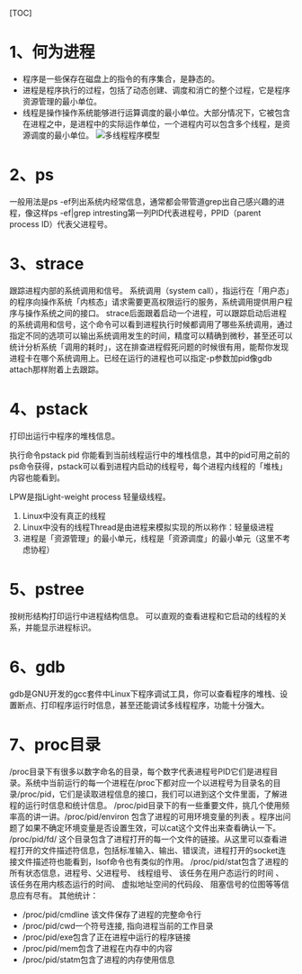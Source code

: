 [TOC]

# 1、何为进程
 - 程序是一些保存在磁盘上的指令的有序集合，是静态的。
 - 进程是程序执行的过程，包括了动态创建、调度和消亡的整个过程，它是程序资源管理的最小单位。
 - 线程是操作操作系统能够进行运算调度的最小单位。大部分情况下，它被包含在进程之中，是进程中的实际运作单位，一个进程内可以包含多个线程，是资源调度的最小单位。
![多线程程序模型](https://mmbiz.qpic.cn/mmbiz_jpg/MOhGwZG2NrM2sUFfdOJVPic7rXw8RYrp4STteP8ZnsFThSE2a1Xianfh5rKKaGhpyj828L7jtKVgFrr6G8zxq1FA/640?wx_fmt=jpeg&tp=webp&wxfrom=5&wx_lazy=1&wx_co=1)

# 2、ps
一般用法是ps -ef列出系统内经常信息，通常都会带管道grep出自己感兴趣的进程，像这样ps -ef|grep intresting第一列PID代表进程号，PPID（parent process ID）代表父进程号。

# 3、strace
跟踪进程内部的系统调用和信号。
系统调用（system call），指运行在「用户态」的程序向操作系统「内核态」请求需要更高权限运行的服务，系统调用提供用户程序与操作系统之间的接口。
strace后面跟着启动一个进程，可以跟踪启动后进程的系统调用和信号，这个命令可以看到进程执行时候都调用了哪些系统调用，通过指定不同的选项可以输出系统调用发生的时间，精度可以精确到微秒，甚至还可以统计分析系统「调用的耗时」，这在排查进程假死问题的时候很有用，能帮你发现进程卡在哪个系统调用上。已经在运行的进程也可以指定-p参数加pid像gdb attach那样附着上去跟踪。

# 4、pstack
打印出运行中程序的堆栈信息。

执行命令pstack pid 你能看到当前线程运行中的堆栈信息，其中的pid可用之前的ps命令获得，pstack可以看到进程内启动的线程号，每个进程内线程的「堆栈」内容也能看到。

LPW是指Light-weight process 轻量级线程。
 1. Linux中没有真正的线程
 2. Linux中没有的线程Thread是由进程来模拟实现的所以称作：轻量级进程
 3. 进程是「资源管理」的最小单元，线程是「资源调度」的最小单元（这里不考虑协程）

# 5、pstree
按树形结构打印运行中进程结构信息。
可以直观的查看进程和它启动的线程的关系，并能显示进程标识。

# 6、gdb
gdb是GNU开发的gcc套件中Linux下程序调试工具，你可以查看程序的堆栈、设置断点、打印程序运行时信息，甚至还能调试多线程程序，功能十分强大。

# 7、proc目录
/proc目录下有很多以数字命名的目录，每个数字代表进程号PID它们是进程目录。系统中当前运行的每一个进程在/proc下都对应一个以进程号为目录名的目录/proc/pid，它们是读取进程信息的接口，我们可以进到这个文件里面，了解进程的运行时信息和统计信息。
/proc/pid目录下的有一些重要文件，挑几个使用频率高的讲一讲。/proc/pid/environ 包含了进程的可用环境变量的列表 。程序出问题了如果不确定环境变量是否设置生效，可以cat这个文件出来查看确认一下。
/proc/pid/fd/ 这个目录包含了进程打开的每一个文件的链接。从这里可以查看进程打开的文件描述符信息，包括标准输入、输出、错误流，进程打开的socket连接文件描述符也能看到，lsof命令也有类似的作用。
/proc/pid/stat包含了进程的所有状态信息，进程号、父进程号、 线程组号、 该任务在用户态运行的时间 、 该任务在用内核态运行的时间、 虚拟地址空间的代码段、 阻塞信号的位图等等信息应有尽有。
其他统计：
 - /proc/pid/cmdline 该文件保存了进程的完整命令行
 - /proc/pid/cwd一个符号连接, 指向进程当前的工作目录
 - /proc/pid/exe包含了正在进程中运行的程序链接
 - /proc/pid/mem包含了进程在内存中的内容
 - /proc/pid/statm包含了进程的内存使用信息